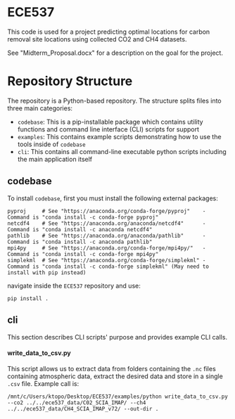 # ECE537
This code is used for a project predicting optimal locations for carbon removal site locations using collected CO2 and CH4 datasets.  
  
See "Midterm_Proposal.docx" for a description on the goal for the project.  
  
# Repository Structure  
The repository is a Python-based repository. The structure splits files into three main categories:  
*  `codebase`: This is a pip-installable package which contains utility functions and command line interface (CLI) scripts for support  
*  `examples`: This contains example scripts demonstrating how to use the tools inside of `codebase`  
*  `cli`: This contains all command-line executable python scripts including the main application itself  
  
## codebase  
To install `codebase`, first you must install the following external packages:  

```
pyproj     # See "https://anaconda.org/conda-forge/pyproj"    - Command is "conda install -c conda-forge pyproj"
netcdf4    # See "https://anaconda.org/anaconda/netcdf4"      - Command is "conda install -c anaconda netcdf4"
pathlib    # See "https://anaconda.org/anaconda/pathlib"      - Command is "conda install -c anaconda pathlib"  
mpi4py     # See "https://anaconda.org/conda-forge/mpi4py/"   - Command is "conda install -c conda-forge mpi4py"
simplekml  # See "https://anaconda.org/conda-forge/simplekml" - Command is "conda install -c conda-forge simplekml" (May need to install with pip instead)
```

navigate inside the `ECE537` repository and use:  
```
pip install .
```  
  
## cli  
This section describes CLI scripts' purpose and provides example CLI calls.  
  
#### write_data_to_csv.py  
This script allows us to extract data from folders containing the `.nc` files containing atmospheric data, extract the desired data and store in a single `.csv` file. Example call is:  
```
/mnt/c/Users/ktopo/Desktop/ECE537/examples/python write_data_to_csv.py --co2 ../../ece537_data/C02_SCIA_IMAP/ --ch4 ../../ece537_data/CH4_SCIA_IMAP_v72/ --out-dir .
```
#### 

